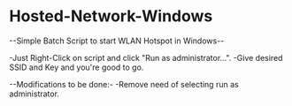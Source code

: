 # Hosted-Network-Windows
--Simple Batch Script to start WLAN Hotspot in Windows--

-Just Right-Click on script and click "Run as administrator...".
-Give desired SSID and Key and you're good to go.

--Modifications to be done:-
-Remove need of selecting run as administrator.
